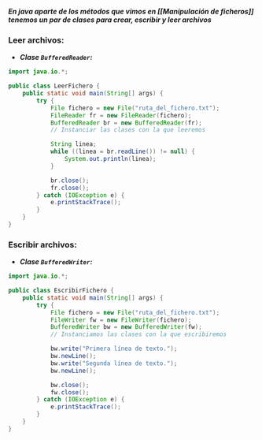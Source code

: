 ***En java aparte de los métodos que vimos en [[Manipulación de ficheros]] tenemos un par de clases para crear, escribir y leer archivos***

### Leer archivos:
- ***Clase `BufferedReader`:***

```java
import java.io.*;

public class LeerFichero {
    public static void main(String[] args) {
        try {
            File fichero = new File("ruta_del_fichero.txt");
            FileReader fr = new FileReader(fichero);
            BufferedReader br = new BufferedReader(fr); 
            // Instanciar las clases con la que leeremos

            String linea;
            while ((linea = br.readLine()) != null) {
                System.out.println(linea);
            }

            br.close();
            fr.close();
        } catch (IOException e) {
            e.printStackTrace();
        }
    }
}
```

### Escribir archivos:
- ***Clase `BufferedWriter`:***

```java
import java.io.*;

public class EscribirFichero {
    public static void main(String[] args) {
        try {
            File fichero = new File("ruta_del_fichero.txt");
            FileWriter fw = new FileWriter(fichero);
            BufferedWriter bw = new BufferedWriter(fw);
            // Instanciamos las clases con la que escribiremos

            bw.write("Primera línea de texto.");
            bw.newLine();
            bw.write("Segunda línea de texto.");
            bw.newLine();

            bw.close();
            fw.close();
        } catch (IOException e) {
            e.printStackTrace();
        }
    }
}
```